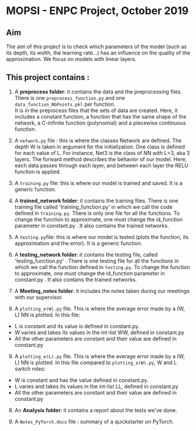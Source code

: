 # MOPSI - ENPC Project, October 2019

## Aim
The aim of this project is to check which parameters of the model (such as its depth, its width, the learning rate...) has an influence on the quality of the approximation.
We focus on models with linear layers.

## This project contains :
1. A **preprocess folder**: it contains the data and the preprocessing files. There is one `preprocess_function.py` and one `data_function_NbPoints.pkl` per function.  
It is in the preprocess files that the sets of data are created. Here, it includes a constant function, a function that has the same shape of the network, a C-infinite function (polynomial) and a piecewise continuous function. 

2. A `network.py` file : this is where the classes Network are defined. The depth W is taken in argument for the initialization. 
One class is defined for each value of L. For instance, Net3 is the class of NN with L=3, aka 3 layers. 
The forward method describes the behavior of our model. Here, each data passes through each layer, and between each layer the RELU function is applied.

3. A `training.py` file: this is where our model is trained and saved. It is a generic function.

4. A **trained_network folder**: it contains the training files. There is one training file called 'training_function.py' in which we call the code defined in `training.py`. There is only one file for all the functions. To change the function to approximate, one must change the id_function parameter in constant.py . It also contains the trained networks.

5. A `testing.py`file: this is where our model is tested (plots the function, its approximation and the error). It is a generic function.

6.  A **testing_network folder**: it contains the testing file, called 'testing_function.py' . There is one testing file for all the functions in which we call the function defined in `testing.py`. To change the function to approximate, one must change the id_function parameter in constant.py . It also contains the trained networks.

7. A **Meeting_notes folder**: it includes the notes taken during our meetings with our supervisor.

8. A `plotting_e(W).py` file. This is where the average error made by a (W, L) NN is plotted. In this file:
- L is constant and its value is defined in constant.py. 
- W varies and takes its values in the int-list WW, defined in constant.py
- All the other parameters are constant and their value are defined in constant.py

9. A `plotting_e(L).py` file. This is where the average error made by a (W, L) NN is plotted. In this file compared to `plotting_e(W).py`, W and L switch roles:
- W is constant and has the value defined in constant.py. 
- L varies and takes its values in the int-list LL, defined in constant.py
- All the other parameters are constant and their value are defined in constant.py

8. An **Analysis folder**: it contains a report about the tests we've done.

9. A `Notes_PyTorch.docx` file : summary of a quickstarter on PyTorch. 
